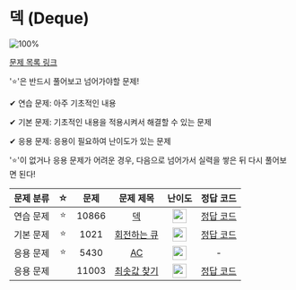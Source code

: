 # 덱 (Deque)

![100%](https://progress-bar.dev/4/?scale=4&title=progress&width=500&color=babaca&suffix=/4)

[문제 목록 링크](https://www.acmicpc.net/group/18172)

'⭐️'은 반드시 풀어보고 넘어가야할 문제!

✔ 연습 문제: 아주 기초적인 내용

✔ 기본 문제: 기초적인 내용을 적용시켜서 해결할 수 있는 문제

✔ 응용 문제: 응용이 필요하여 난이도가 있는 문제


'⭐️'이 없거나 응용 문제가 어려운 경우, 다음으로 넘어가서 실력을 쌓은 뒤 다시 풀어보면 된다!


| 문제 분류 | ☆ | 문제 | 문제 제목 | 난이도 | 정답 코드 |
| :--: | :--: | :--: | :--: | :--: | :--: |
| 연습 문제 | ⭐️ | 10866 | [덱](https://www.acmicpc.net/problem/10866) | <img height="25px" width="25px" src="https://static.solved.ac/tier_small/7.svg"/> | [정답 코드](../0x07/solutions/10866.cpp) |
| 기본 문제 | ⭐️ | 1021 | [회전하는 큐](https://www.acmicpc.net/problem/1021) | <img height="25px" width="25px" src="https://static.solved.ac/tier_small/8.svg"/> | [정답 코드](../0x07/solutions/1021.cpp) |
| 응용 문제 | ⭐️ | 5430 | [AC](https://www.acmicpc.net/problem/5430) | <img height="25px" width="25px" src="https://static.solved.ac/tier_small/11.svg"/> | - |
| 응용 문제 | | 11003 | [최솟값 찾기](https://www.acmicpc.net/problem/11003) | <img height="25px" width="25px" src="https://static.solved.ac/tier_small/16.svg"/> | [정답 코드](../0x07/solutions/11003.cpp) |
